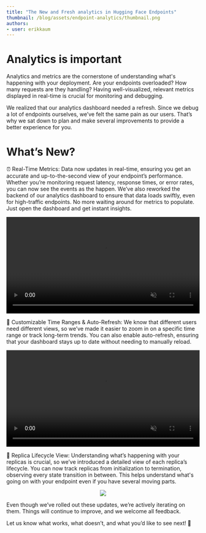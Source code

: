 ```yaml
---
title: "The New and Fresh analytics in Hugging Face Endpoints" 
thumbnail: /blog/assets/endpoint-analytics/thumbnail.png
authors:
- user: erikkaum
---
```


# Analytics is important

Analytics and metrics are the cornerstone of understanding what's happening with your deployment. Are your endpoints overloaded? How many requests are they handling? Having well-visualized, relevant metrics displayed in real-time is crucial for monitoring and debugging.

We realized that our analytics dashboard needed a refresh. Since we debug a lot of endpoints ourselves, we’ve felt the same pain as our users. That’s why we sat down to plan and make several improvements to provide a better experience for you.

# What’s New?

⏰ Real-Time Metrics: Data now updates in real-time, ensuring you get an accurate and up-to-the-second view of your endpoint’s performance. Whether you’re monitoring request latency, response times, or error rates, you can now see the events as the happen. We’ve also reworked the backend of our analytics dashboard to ensure that data loads swiftly, even for high-traffic endpoints. No more waiting around for metrics to populate. Just open the dashboard and get instant insights.

<p align="center">
  <video width="100%" autoplay loop muted playsinline>
    <source src="https://huggingface.co/datasets/huggingface/documentation-images/resolve/main/blog/endpoint-analytics/send_request.mp4" type="video/mp4">
    Your browser does not support the video tag.
  </video>
</p>

🔬 Customizable Time Ranges & Auto-Refresh: We know that different users need different views, so we’ve made it easier to zoom in on a specific time range or track long-term trends. You can also enable auto-refresh, ensuring that your dashboard stays up to date without needing to manually reload.

<p align="center">
  <video width="100%" autoplay loop muted playsinline>
    <source src="https://huggingface.co/datasets/huggingface/documentation-images/resolve/main/blog/endpoint-analytics/custom_time_zoom.mp4" type="video/mp4">
    Your browser does not support the video tag.
  </video>
</p>

🔄 Replica Lifecycle View: Understanding what’s happening with your replicas is crucial, so we’ve introduced a detailed view of each replica’s lifecycle. You can now track replicas from initialization to termination, observing every state transition in between. This helps understand what's going on with your endpoint even if you have several moving parts.

<p align="center">
  <img src="https://huggingface.co/datasets/huggingface/documentation-images/resolve/main/blog/endpoint-analytics/replica_status.png"><br>
</p>

Even though we’ve rolled out these updates, we’re actively iterating on them. Things will continue to improve, and we welcome all feedback.

Let us know what works, what doesn’t, and what you’d like to see next! 🙌